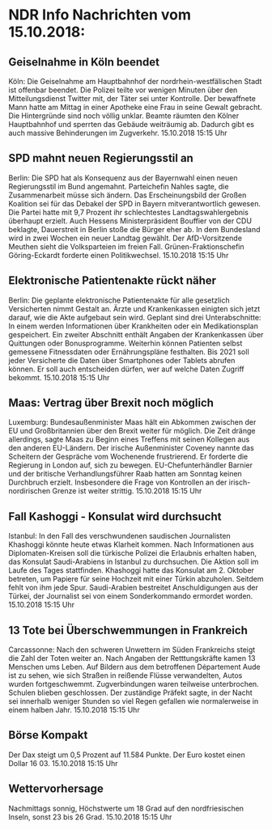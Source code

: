 # NDR Info Nachrichten vom 15.10.2018:


## Geiselnahme in Köln beendet
Köln: Die Geiselnahme am Hauptbahnhof der nordrhein-westfälischen Stadt ist offenbar beendet. Die Polizei teilte vor wenigen Minuten über den Mitteilungsdienst Twitter mit, der Täter sei unter Kontrolle. Der bewaffnete Mann hatte am Mittag in einer Apotheke eine Frau in seine Gewalt gebracht. Die Hintergründe sind noch völlig unklar. Beamte räumten den Kölner Hauptbahnhof und sperrten das Gebäude weiträumig ab. Dadurch gibt es auch massive Behinderungen im Zugverkehr. 15.10.2018 15:15 Uhr 

## SPD mahnt neuen Regierungsstil an
Berlin: Die SPD hat als Konsequenz aus der Bayernwahl einen neuen Regierungsstil im Bund angemahnt. Parteichefin Nahles sagte, die Zusammenarbeit müsse sich ändern. Das Erscheinungsbild der Großen Koalition sei für das Debakel der SPD in Bayern mitverantwortlich gewesen. Die Partei hatte mit 9,7 Prozent ihr schlechtestes Landtagswahlergebnis überhaupt erzielt. Auch Hessens Ministerpräsident Bouffier von der CDU beklagte, Dauerstreit in Berlin stoße die Bürger eher ab. In dem Bundesland wird in zwei Wochen ein neuer Landtag gewählt. Der AfD-Vorsitzende Meuthen sieht die Volksparteien im freien Fall. Grünen-Fraktionschefin Göring-Eckardt forderte einen Politikwechsel. 15.10.2018 15:15 Uhr 

## Elektronische Patientenakte rückt näher
Berlin: Die geplante elektronische Patientenakte für alle gesetzlich Versicherten nimmt Gestalt an. Ärzte und Krankenkassen einigten sich jetzt darauf, wie die Akte aufgebaut sein wird. Geplant sind drei Unterabschnitte: In einem werden Informationen über Krankheiten oder ein Medikationsplan gespeichert. Ein zweiter Abschnitt enthält Angaben der Krankenkassen über Quittungen oder Bonusprogramme. Weiterhin können Patienten selbst gemessene Fitnessdaten oder Ernährungspläne festhalten. Bis 2021 soll jeder Versicherte die Daten über Smartphones oder Tablets abrufen können. Er soll auch entscheiden dürfen, wer auf welche Daten Zugriff bekommt. 15.10.2018 15:15 Uhr 

## Maas: Vertrag über Brexit noch möglich
Luxemburg:	Bundesaußenminister Maas hält ein Abkommen zwischen der EU und Großbritannien über den Brexit weiter für möglich. Die Zeit dränge allerdings, sagte Maas zu Beginn eines Treffens mit seinen Kollegen aus den anderen EU-Ländern. Der irische Außenminister Coveney nannte das Scheitern der Gespräche vom Wochenende frustrierend. Er forderte die Regierung in London auf, sich zu bewegen. EU-Chefunterhändler Barnier und der britische Verhandlungsführer Raab hatten am Sonntag keinen Durchbruch erzielt. Insbesondere die Frage von Kontrollen an der irisch-nordirischen Grenze ist weiter strittig. 15.10.2018 15:15 Uhr 

## Fall Kashoggi - Konsulat wird durchsucht
Istanbul: In den Fall des verschwundenen saudischen Journalisten Khashoggi könnte heute etwas Klarheit kommen. Nach Informationen aus Diplomaten-Kreisen soll die türkische Polizei die Erlaubnis erhalten haben, das Konsulat Saudi-Arabiens in Istanbul zu durchsuchen. Die Aktion soll im Laufe des Tages stattfinden. Khashoggi hatte das Konsulat am 2. Oktober betreten, um Papiere für seine Hochzeit mit einer Türkin abzuholen. Seitdem fehlt von ihm jede Spur. Saudi-Arabien bestreitet Anschuldigungen aus der Türkei, der Journalist sei von einem Sonderkommando ermordet worden. 15.10.2018 15:15 Uhr 

## 13 Tote bei Überschwemmungen in Frankreich
Carcassonne: Nach den schweren Unwettern im Süden Frankreichs steigt die Zahl der Toten weiter an. Nach Angaben der Retttungskräfte kamen 13 Menschen ums Leben. Auf Bildern aus dem betroffenen Département Aude ist zu sehen, wie sich Straßen in reißende Flüsse verwandelten, Autos wurden fortgeschwemmt. Zugverbindungen waren teilweise unterbrochen. Schulen blieben geschlossen. Der zuständige Präfekt sagte, in der Nacht sei innerhalb weniger Stunden so viel Regen gefallen wie normalerweise in einem halben Jahr. 15.10.2018 15:15 Uhr 

## Börse Kompakt
Der Dax steigt um 0,5 Prozent auf 11.584  Punkte. Der Euro kostet einen Dollar 16 03. 15.10.2018 15:15 Uhr 

## Wettervorhersage
Nachmittags sonnig, Höchstwerte um 18 Grad auf den nordfriesischen Inseln, sonst 23 bis 26 Grad. 15.10.2018 15:15 Uhr 
